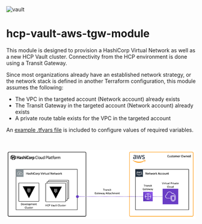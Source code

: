 <img alt="vault" src="https://img.shields.io/badge/Vault-FFD814?style=for-the-badge&logo=Vault&logoColor=black" width="80" height="30" />

# hcp-vault-aws-tgw-module

This module is designed to provision a HashiCorp Virtual Network as well as a new HCP Vault cluster. Connectivity from the HCP environment is done using a Transit Gateway.

Since most organizations already have an established network strategy, or the network stack is defined in another Terraform configuration, this module assumes the following:
* The VPC in the targeted account (Network account) already exists
* The Transit Gateway in the targeted account (Network account) already exists
* A private route table exists for the VPC in the targeted account

An [example .tfvars file](https://github.com/btkrausen/hcp_vault_aws_tgw/blob/main/examples/terraform.tfvars.example) is included to configure values of required variables.

<br>

![HCP Vault using Transit Gateway](images/hcp_vault_tgw.png)